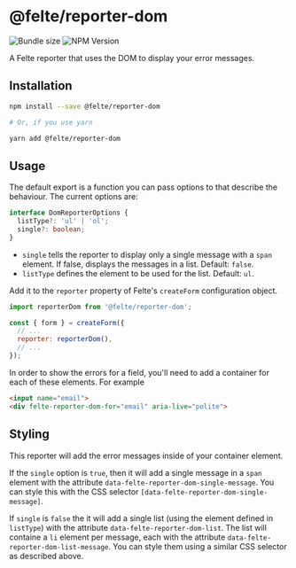 # @felte/reporter-dom

![Bundle size](https://img.shields.io/bundlephobia/min/@felte/reporter-dom)
![NPM Version](https://img.shields.io/npm/v/@felte/reporter-dom)

A Felte reporter that uses the DOM to display your error messages.

## Installation

```sh
npm install --save @felte/reporter-dom

# Or, if you use yarn

yarn add @felte/reporter-dom
```

## Usage

The default export is a function you can pass options to that describe the behaviour. The current options are:

```typescript
interface DomReporterOptions {
  listType?: 'ul' | 'ol';
  single?: boolean;
}
```

- `single` tells the reporter to display only a single message with a `span` element. If false, displays the messages in a list. Default: `false`.
- `listType` defines the element to be used for the list. Default: `ul`.

Add it to the `reporter` property of Felte's `createForm` configuration object.

```javascript
import reporterDom from '@felte/reporter-dom';

const { form } = createForm({
  // ...
  reporter: reporterDom(),
  // ...
});
```

In order to show the errors for a field, you'll need to add a container for each of these elements. For example

```html
<input name="email">
<div felte-reporter-dom-for="email" aria-live="polite">
```

## Styling

This reporter will add the error messages inside of your container element.

If the `single` option is `true`, then it will add a single message in a `span` element with the attribute `data-felte-reporter-dom-single-message`. You can style this with the CSS selector `[data-felte-reporter-dom-single-message]`.

If `single` is `false` the it will add a single list (using the element defined in `listType`) with the attribute `data-felte-reporter-dom-list`. The list will containe a `li` element per message, each with the attribute `data-felte-reporter-dom-list-message`. You can style them using a similar CSS selector as described above.
